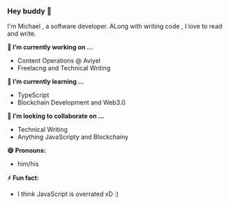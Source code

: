 ### Hey buddy 👋


I'm Michael , a software developer. ALong with writing code , I love to read and write.



**🔭 I’m currently working on ...**
- Content Operations @ Aviyel
- Freelacng and Technical Writing

 **🌱 I’m currently learning ...**
 - TypeScript
 - Blockchain Development and Web3.0
 
**👯 I’m looking to collaborate on ...**
- Technical Writing 
- Anything JavaScripty and Blockchainy

**😄 Pronouns:**
- him/his

**⚡ Fun fact:**
- I think JavaScript is overrated xD :) 
